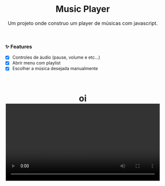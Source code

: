 <h1 align="center">Music Player</h1>
<p align="center" style="font-size: 16px">Um projeto onde construo um player de músicas com javascript.</p><br>

### ✨ Features

- [x] Controles de áudio (pause, volume e etc...)
- [x] Abrir menu com playlist 
- [x] Escolher a música desejada manualmente

<br>

<h1 align="center" width="500px">
oi
    <video src="./videos-readme/video1.mp4" controls width="500px">
</h1>